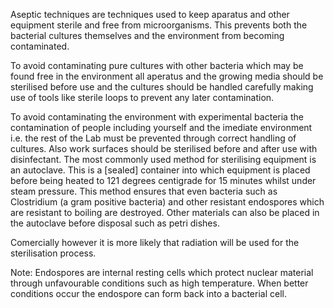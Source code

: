 Aseptic techniques are techniques used to keep aparatus and other equipment sterile and free from
microorganisms. This prevents both the bacterial cultures themselves and the environment from
becoming contaminated.

To avoid contaminating pure cultures with other bacteria which may be found free in the environment
all aperatus and the growing media should be sterilised before use and the cultures should be
handled carefully making use of tools like sterile loops to prevent any later contamination.

To avoid contaminating the environment with experimental bacteria the contamination of people 
including yourself and the imediate environment i.e. the rest of the Lab must be prevented through
correct handling of cultures. Also work surfaces should be sterilised before and after use with 
disinfectant. The most commonly used method for sterilising equipment is an autoclave. This is a
[sealed] container into which equipment is placed before being heated to 121 degrees centigrade
for 15 minutes whilst under steam pressure. This method ensures that even bacteria such as
Clostridium (a gram positive bacteria) and other resistant endospores which are resistant to boiling
are destroyed. Other materials can also be placed in the autoclave before disposal such as petri
dishes.

Comercially however it is more likely that radiation will be used for the sterilisation process.

Note:
Endospores are internal resting cells which protect nuclear material through unfavourable conditions
such as high temperature. When better conditions occur the endospore can form back into a bacterial
cell.